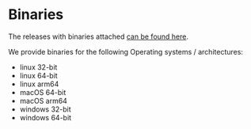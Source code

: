 # Binaries

The releases with binaries attached [can be found here](https://github.com/joscha-alisch/dyve/releases).

We provide binaries for the following Operating systems / architectures:

* linux 32-bit
* linux 64-bit
* linux arm64
* macOS 64-bit
* macOS arm64
* windows 32-bit
* windows 64-bit